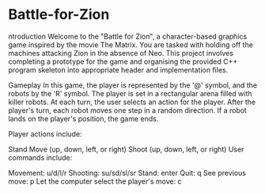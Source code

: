 # Battle-for-Zion
ntroduction
Welcome to the "Battle for Zion", a character-based graphics game inspired by the movie The Matrix. You are tasked with holding off the machines attacking Zion in the absence of Neo. This project involves completing a prototype for the game and organising the provided C++ program skeleton into appropriate header and implementation files.

Gameplay
In this game, the player is represented by the '@' symbol, and the robots by the 'R' symbol. The player is set in a rectangular arena filled with killer robots. At each turn, the user selects an action for the player. After the player's turn, each robot moves one step in a random direction. If a robot lands on the player's position, the game ends.

Player actions include:

Stand
Move (up, down, left, or right)
Shoot (up, down, left, or right)
User commands include:

Movement: u/d/l/r
Shooting: su/sd/sl/sr
Stand: enter
Quit: q
See previous move: p
Let the computer select the player's move: c
